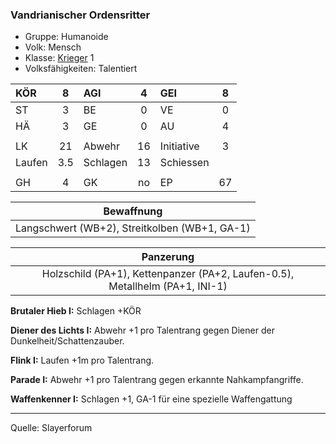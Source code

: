 ### Vandrianischer Ordensritter

- Gruppe: Humanoide
- Volk: Mensch
- Klasse: [Krieger](../../grw/charaktere-klasse-krieger.md) 1
- Volksfähigkeiten: Talentiert

| KÖR    |  8  | AGI      |  4  | GEI        |  8  |
| :----- | :-: | :------- | :-: | :--------- | :-: |
| ST     |  3  | BE       |  0  | VE         |  0  |
| HÄ     |  3  | GE       |  0  | AU         |  4  |
|        |     |          |     |            |     |
| LK     | 21  | Abwehr   | 16  | Initiative |  3  |
| Laufen | 3.5 | Schlagen | 13  | Schiessen  |     |
|        |     |          |     |            |     |
| GH     |  4  | GK       | no  | EP         | 67  |

|                  Bewaffnung                   |
| :-------------------------------------------: |
| Langschwert (WB+2), Streitkolben (WB+1, GA-1) |

|                                  Panzerung                                   |
| :--------------------------------------------------------------------------: |
| Holzschild (PA+1), Kettenpanzer (PA+2, Laufen-0.5), Metallhelm (PA+1, INI-1) |

**Brutaler Hieb I:** Schlagen +KÖR

**Diener des Lichts I:** Abwehr +1 pro Talentrang gegen Diener der Dunkelheit/Schattenzauber.

**Flink I:** Laufen +1m pro Talentrang.

**Parade I:** Abwehr +1 pro Talentrang gegen erkannte Nahkampfangriffe.

**Waffenkenner I:** Schlagen +1, GA-1 für eine spezielle Waffengattung

---

Quelle: Slayerforum
